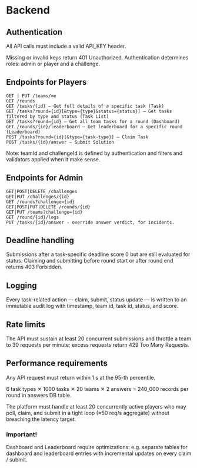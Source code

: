 # Backend

## Authentication

All API calls must include a valid API_KEY header.

Missing or invalid keys return 401 Unauthorized.
Authentication determines roles: admin or player and a challenge.

## Endpoints for Players

```
GET | PUT /teams/me
GET /rounds
GET /tasks/{id} – Get full details of a specific task (Task)
GET /tasks?round={id}[&type={type}&status={status}] – Get tasks filtered by type and status (Task List)
GET /tasks?round={id} – Get all team tasks for a round (Dashboard)
GET /rounds/{id}/leaderboard – Get leaderboard for a specific round (Leaderboard)
POST /tasks?round={id}[&type={task-type}] – Claim Task
POST /tasks/{id}/answer – Submit Solution
```

Note: teamId and challengeId is defined by authentication and filters and validators applied when it make sense.

## Endpoints for Admin

```
GET|POST|DELETE /challenges
GET|PUT /challenges/{id}
GET /rounds?challenge={id}
GET|POST|PUT|DELETE /rounds/{id}
GET|PUT /teams?challenge={id}
GET /round/{id}/logs
PUT /tasks/{id}/answer - override answer verdict, for incidents.
```

## Deadline handling

Submissions after a task-specific deadline score 0 but are still evaluated for status. Claiming and submitting before round start or after round end returns 403 Forbidden.

## Logging

Every task-related action — claim, submit, status update — is written to an immutable audit log with timestamp, team id, task id, status, and score.

## Rate limits

The API must sustain at least 20 concurrent submissions and throttle a team to 30 requests per minute; excess requests return 429 Too Many Requests.

## Performance requirements

Any API request must return within 1 s at the 95-th percentile.

6 task types ✕ 1000 tasks ✕ 20 teams ✕ 2 answers = 240_000 records per round in answers DB table.

The platform must handle at least 20 concurrently active players who may poll, claim, and submit in a tight loop (≈50 req/s aggregate) without breaching the latency target.

### Important!

Dashboard and Leaderboard require optimizations: e.g. separate tables for dashboard and leaderboard entries with incremental updates on every claim / submit.
